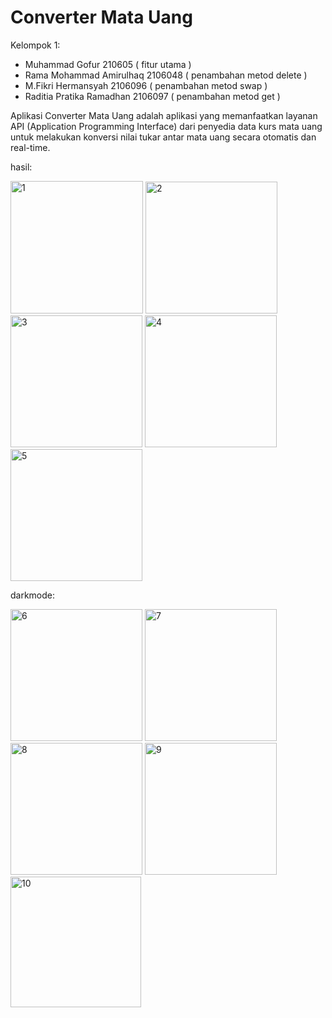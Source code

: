# Converter Mata Uang

Kelompok 1:
- Muhammad Gofur 210605 ( fitur utama )
- Rama Mohammad Amirulhaq 2106048 ( penambahan metod delete )
- M.Fikri Hermansyah 2106096 ( penambahan metod swap )
- Raditia Pratika Ramadhan 2106097 ( penambahan metod get )

Aplikasi Converter Mata Uang adalah aplikasi yang memanfaatkan layanan API (Application Programming Interface) dari penyedia data kurs mata uang untuk melakukan konversi nilai tukar antar mata uang secara otomatis dan real-time.

hasil:

<img width="212" alt="1" src="https://github.com/2106055MuhammadGofur/TB-PRAKTIKUM-MOBILE/assets/127308482/f4a33585-6c15-422e-bfd2-30e2d28926bc">
<img width="211" alt="2" src="https://github.com/2106055MuhammadGofur/TB-PRAKTIKUM-MOBILE/assets/127308482/b6b51653-02b3-4f85-8657-e2bd90170d14">
<img width="211" alt="3" src="https://github.com/2106055MuhammadGofur/TB-PRAKTIKUM-MOBILE/assets/127308482/e5292870-ad5c-4a60-9ba2-d0314b7add1a">
<img width="211" alt="4" src="https://github.com/2106055MuhammadGofur/TB-PRAKTIKUM-MOBILE/assets/127308482/03fd25eb-9be0-4fc0-833f-13d78031d8ca">
<img width="211" alt="5" src="https://github.com/2106055MuhammadGofur/TB-PRAKTIKUM-MOBILE/assets/127308482/a5544a9d-25b8-4b30-a70f-813ae35f643f">

darkmode:

<img width="211" alt="6" src="https://github.com/2106055MuhammadGofur/TB-PRAKTIKUM-MOBILE/assets/127308482/ebd70d51-265e-41ab-82ff-d238660489b7">
<img width="211" alt="7" src="https://github.com/2106055MuhammadGofur/TB-PRAKTIKUM-MOBILE/assets/127308482/2e2e2110-e2fe-48f8-8b8a-b30b21578335">
<img width="211" alt="8" src="https://github.com/2106055MuhammadGofur/TB-PRAKTIKUM-MOBILE/assets/127308482/6a8f2bda-0d95-4083-97bb-3fb8bff03447">
<img width="211" alt="9" src="https://github.com/2106055MuhammadGofur/TB-PRAKTIKUM-MOBILE/assets/127308482/d3906209-66a4-4fb4-8f0b-b05fbab0b86d">
<img width="209" alt="10" src="https://github.com/2106055MuhammadGofur/TB-PRAKTIKUM-MOBILE/assets/127308482/587cff29-459f-4d44-99c9-67b3a427c149">


